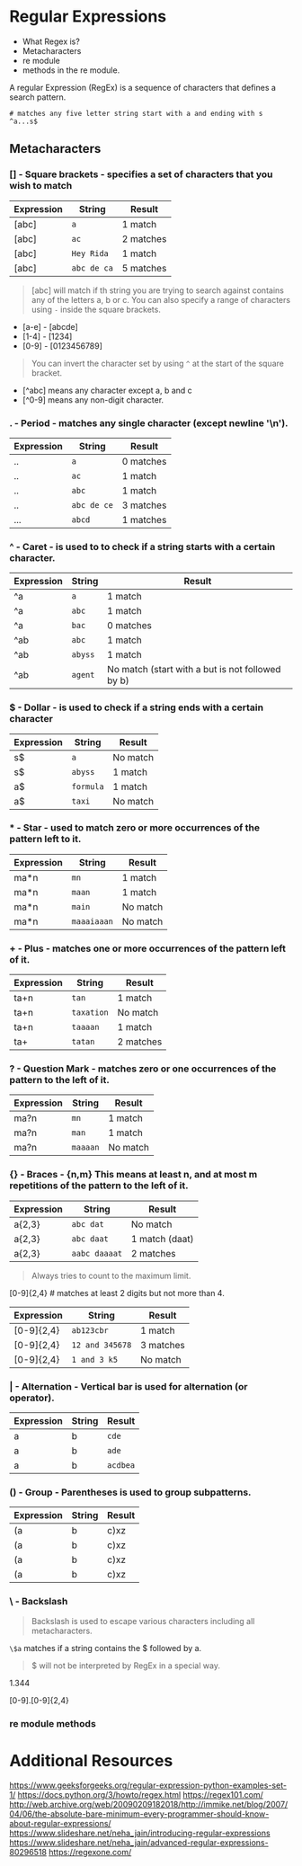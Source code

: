 # Regular Expressions

- What Regex is?
- Metacharacters 
- re module
- methods in the re module.

A regular Expression (RegEx) is a sequence of characters that defines a search pattern.

```
# matches any five letter string start with a and ending with s
^a...s$
```


## Metacharacters

### [] - Square brackets - specifies a set of characters that you wish to match

| Expression | String | Result |
|------------|--------|--------|
| [abc] | `a` | 1 match |
| [abc] | `ac` | 2 matches |
| [abc] | `Hey Rida` | 1 match |
| [abc] | `abc de ca` | 5 matches |

> [abc] will match if th string you are trying to search against contains any of the letters a, b or c.
> You can also specify a range of characters using `-` inside the square brackets.
- [a-e] - [abcde]
- [1-4] - [1234]
- [0-9] - [0123456789]

> You can invert the character set by using `^` at the start of the square bracket.
- [^abc] means any character except a, b and c
- [^0-9] means any non-digit character. 

### . - Period - matches any single character (except newline '\n').

| Expression | String | Result |
|------------|--------|--------|
| .. | `a` | 0 matches |
| .. | `ac` | 1 match |
| .. | `abc` | 1 match |
| .. | `abc de ce` | 3 matches |
| ... | `abcd` | 1 matches |

### ^ - Caret - is used to to check if a string starts with a certain character.

| Expression | String | Result |
|------------|--------|--------|
| ^a | `a` | 1 match |
| ^a | `abc` | 1 match |
| ^a | `bac` | 0 matches |
| ^ab | `abc` | 1 match |
| ^ab | `abyss` | 1 match |
| ^ab | `agent` | No match (start with a but is not followed by b) |

### $ - Dollar - is used to check if a string **ends with** a certain character

| Expression | String | Result |
|------------|--------|--------|
| s$ | `a` | No match |
| s$ | `abyss` | 1 match |
| a$ | `formula` | 1 match |
| a$ | `taxi` | No match  |

### * - Star - used to match zero or more occurrences of the pattern left to it.

| Expression | String | Result |
|------------|--------|--------|
| ma*n | `mn` | 1 match |
| ma*n | `maan` | 1 match |
| ma*n | `main` | No match |
| ma*n | `maaaiaaan` | No match |

### + - Plus - matches one or more occurrences of the pattern left of it.

| Expression | String | Result |
|------------|--------|--------|
| ta+n | `tan` | 1 match |
| ta+n | `taxation` | No match |
| ta+n | `taaaan` | 1 match |
| ta+ | `tatan` | 2 matches |

### ? - Question Mark - matches zero or one occurrences of the pattern to the left of it.

| Expression | String | Result |
|------------|--------|--------|
| ma?n | `mn` | 1 match |
| ma?n | `man` | 1 match |
| ma?n | `maaaan` | No match | 

### {} - Braces - {n,m} This means at least n, and at most m repetitions of the pattern to the left of it.

| Expression | String | Result |
|------------|--------|--------|
| a{2,3} | `abc dat` | No match |
| a{2,3} | `abc daat` | 1 match (daat) |
| a{2,3} | `aabc daaaat` | 2 matches |

> Always tries to count to the maximum limit.

[0-9]{2,4} # matches at least 2 digits but not more than 4.

| Expression | String | Result |
|------------|--------|--------|
| [0-9]{2,4} | `ab123cbr` | 1 match | 
| [0-9]{2,4} | `12 and 345678` | 3 matches |
| [0-9]{2,4} | `1 and 3 k5` | No match |


### | - Alternation - Vertical bar is used for alternation (or operator).

| Expression | String | Result |
|------------|--------|--------|
| a|b | `cde` | No match |
| a|b | `ade` | 1 match |
| a|b | `acdbea` | 3 matches |


### () - Group - Parentheses is used to group subpatterns. 

| Expression | String | Result |
|------------|--------|--------|
| (a|b|c)xz | `ab xz` | No match |
| (a|b|c)xz | `abcxy` | No match |
| (a|b|c)xz | `axz cabxz` | 2 matches |
| (a|b|c)xz | `abxz cvxz ybxe dcxz` | 2 matches |

### \ - Backslash

> Backslash is used to escape various characters including all metacharacters.

`\$a` matches if a string contains the $ followed by a. 

> $ will not be interpreted by RegEx in a special way.

1.344

[0-9]\.[0-9]{2,4}


### re module methods



# Additional Resources

https://www.geeksforgeeks.org/regular-expression-python-examples-set-1/
https://docs.python.org/3/howto/regex.html
https://regex101.com/
http://web.archive.org/web/20090209182018/http://immike.net/blog/2007/04/06/the-absolute-bare-minimum-every-programmer-should-know-about-regular-expressions/
https://www.slideshare.net/neha_jain/introducing-regular-expressions
https://www.slideshare.net/neha_jain/advanced-regular-expressions-80296518
https://regexone.com/




 



